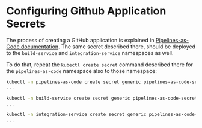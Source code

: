 Configuring Github Application Secrets
===

The process of creating a GitHub application is explained in
[Pipelines-as-Code documentation](https://pipelinesascode.com/docs/install/github_apps/#manual-setup).
The same secret described there, should be deployed to the `build-service` and
`integration-service` namespaces as well.

To do that, repeat the `kubectl create secret` command described there for the
`pipelines-as-code` namespace also to those namespace:

```bash
kubectl -n pipelines-as-code create secret generic pipelines-as-code-secret \
...
```

```bash
kubectl -n build-service create secret generic pipelines-as-code-secret \
...
```

```bash
kubectl -n integration-service create secret generic pipelines-as-code-secret \
...
```

